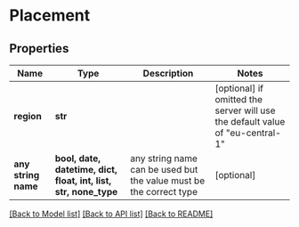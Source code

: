 # Placement


## Properties
Name | Type | Description | Notes
------------ | ------------- | ------------- | -------------
**region** | **str** |  | [optional]  if omitted the server will use the default value of "eu-central-1"
**any string name** | **bool, date, datetime, dict, float, int, list, str, none_type** | any string name can be used but the value must be the correct type | [optional]

[[Back to Model list]](../README.md#documentation-for-models) [[Back to API list]](../README.md#documentation-for-api-endpoints) [[Back to README]](../README.md)


